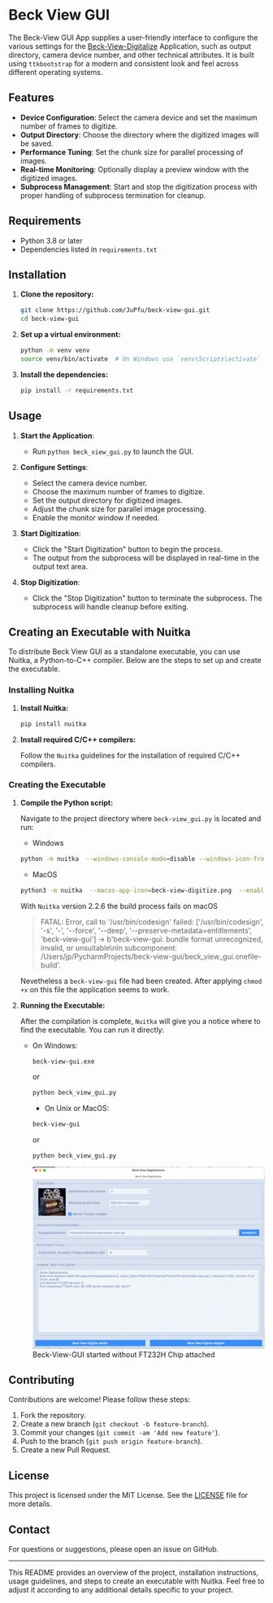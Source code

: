# Beck View GUI

The Beck-View GUI App supplies a user-friendly interface to configure the various settings for the [Beck-View-Digitalize](https://github.com/JuPfu/beck-view-digitalize)
Application, such as output directory, camera device number, and other technical attributes. It is built
using `ttkbootstrap` for a modern and consistent look and feel across different operating systems.
## Features

- **Device Configuration**: Select the camera device and set the maximum number of frames to digitize.
- **Output Directory**: Choose the directory where the digitized images will be saved.
- **Performance Tuning**: Set the chunk size for parallel processing of images.
- **Real-time Monitoring**: Optionally display a preview window with the digitized images.
- **Subprocess Management**: Start and stop the digitization process with proper handling of subprocess termination for cleanup.

## Requirements

- Python 3.8 or later
- Dependencies listed in `requirements.txt`

## Installation

1. **Clone the repository:**

    ```sh
    git clone https://github.com/JuPfu/beck-view-gui.git
    cd beck-view-gui
    ```

2. **Set up a virtual environment:**

    ```sh
    python -m venv venv
    source venv/bin/activate  # On Windows use `venv\Scripts\activate`
    ```

3. **Install the dependencies:**

    ```sh
    pip install -r requirements.txt
    ```

## Usage

1. **Start the Application**:
   - Run `python beck_view_gui.py` to launch the GUI.

2. **Configure Settings**:
   - Select the camera device number.
   - Choose the maximum number of frames to digitize.
   - Set the output directory for digitized images.
   - Adjust the chunk size for parallel image processing.
   - Enable the monitor window if needed.

3. **Start Digitization**:
   - Click the "Start Digitization" button to begin the process.
   - The output from the subprocess will be displayed in real-time in the output text area.

4. **Stop Digitization**:
   - Click the "Stop Digitization" button to terminate the subprocess. The subprocess will handle cleanup before exiting.

## Creating an Executable with Nuitka

To distribute Beck View GUI as a standalone executable, you can use Nuitka, a Python-to-C++ compiler. Below are the steps to set up and create the executable.

### Installing Nuitka

1. **Install Nuitka:**

    ```sh
    pip install nuitka
    ```

2. **Install required C/C++ compilers:**

    Follow the `Nuitka` guidelines for the installation of required C/C++ compilers.

### Creating the Executable

1. **Compile the Python script:**

    Navigate to the project directory where `beck-view_gui.py` is located and run:

   -  Windows
   ```sh
   python -m nuitka  --windows-console-mode=disable --windows-icon-from-ico=beck-view-digitize.png -o "beck-view-gui" beck_view_gui.py
   ```
   -  MacOS

   ```sh
   python3 -m nuitka  --macos-app-icon=beck-view-digitize.png  --enable-plugin=tk-inter --follow-imports --onefile --static-libpython=no --standalone --macos-app-mode=gui --tcl-library-dir=/opt/homebrew/Cellar/tcl-tk/9.0.1/lib --tk-library-dir=/opt/homebrew/Cellar/tcl-tk/9.0.1/lib -o "beck-view-gui" beck_view_gui.py
   ```
   With `Nuitka` version 2.2.6 the build process fails on macOS

    >  FATAL: Error, call to '/usr/bin/codesign' failed: ['/usr/bin/codesign', '-s', '-', '--force', '--deep', '--preserve-metadata=entitlements', 'beck-view-gui'] -> b'beck-view-gui: bundle format unrecognized, invalid, or unsuitable\nIn subcomponent: /Users/jp/PycharmProjects/beck-view-gui/beck_view_gui.onefile-build'.

   Nevetheless a `beck-view-gui` file had been created. After applying `chmod +x` on this file the application seems to work.


2. **Running the Executable:**

    After the compilation is complete, `Nuitka` will give you a notice where to find the executable. You can run it directly:

    - On Windows:

        ```sh
        beck-view-gui.exe
        ```
      or
         ```bat
         python beck_view_gui.py
         ```
       - On Unix or MacOS:

        ```sh
        beck-view-gui
        ```
      or
         ```sh
         python beck_view_gui.py
         ```
      ![Beck View GUI](./assets/img/beck-view-gui.png)
      Beck-View-GUI started without FT232H Chip attached
## Contributing

Contributions are welcome! Please follow these steps:

1. Fork the repository.
2. Create a new branch (`git checkout -b feature-branch`).
3. Commit your changes (`git commit -am 'Add new feature'`).
4. Push to the branch (`git push origin feature-branch`).
5. Create a new Pull Request.

## License

This project is licensed under the MIT License. See the [LICENSE](LICENSE) file for more details.

## Contact

For questions or suggestions, please open an issue on GitHub.

------
This README provides an overview of the project, installation instructions, usage guidelines, and steps to create an executable with Nuitka. Feel free to adjust it according to any additional details specific to your project.
